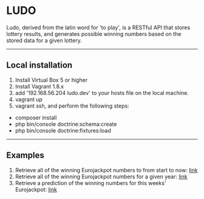# LUDO
Ludo, derived from the latin word for 'to play', is a RESTful API that 
stores lottery results, and generates possible winning numbers based on 
the stored data for a given lottery.

----
## Local installation
1. Install Virtual Box 5 or higher
2. Install Vagrant 1.8.x
3. add '192.168.56.204 ludo.dev' to your hosts file on the local machine.
4. vagrant up
5. vagrant ssh, and perform the following steps:
 * composer install
 * php bin/console doctrine:schema:create
 * php bin/console doctrine:fixtures:load

----
## Examples
1. Retrieve all of the winning Eurojackpot numbers to from start to now: [link](http://ludo.dev/eurojackpot/results)
2. Retrieve all of the winning Eurojackpot numbers for a given year: [link](http://ludo.dev/eurojackpot/results/2016)
3. Retrieve a prediction of the winning numbers for this weeks' Eurojackpot: [link](http://ludo.dev/eurojackpot/prediction)